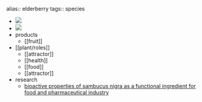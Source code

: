 alias:: elderberry
tags:: species

- ![](https://peach-geographical-bat-397.mypinata.cloud/ipfs/QmfBJrY1dcAVrjFgkCKrTfb2WtXdMQSUTze3zaDULteXo6)
- ![](https://peach-geographical-bat-397.mypinata.cloud/ipfs/QmSj38BnD3tUMX1c5E4C5ng2MLwDH1qxXp4twcJcBktRPk)
- products
	- [[fruit]]
- [[plant/roles]]
	- [[attractor]]
	- [[health]]
	- [[food]]
	- [[attractor]]
- research
	- [bioactive properties of sambucus nigra as a functional ingredient for food and pharmaceutical industry](https://www.ncbi.nlm.nih.gov/pmc/articles/PMC7185606/)
